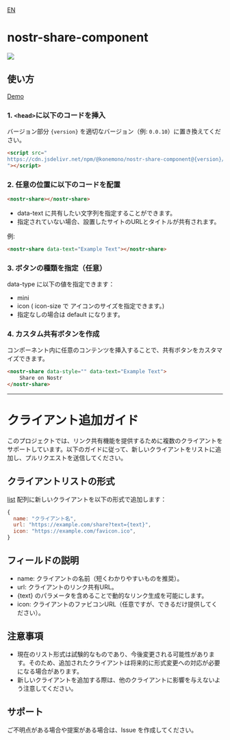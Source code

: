 
[EN](./README-EN.md)
# nostr-share-component
[![](https://data.jsdelivr.com/v1/package/npm/@konemono/nostr-share-component/badge)](https://www.jsdelivr.com/package/npm/@konemono/nostr-share-component)
## 使い方
[Demo](https://tsukemonogit.github.io/nostr-share-component/)
### 1. `<head>`に以下のコードを挿入
   バージョン部分 `{version}` を適切なバージョン（例: `0.0.10`）に置き換えてください。

   ```html
   <script src="
   https://cdn.jsdelivr.net/npm/@konemono/nostr-share-component@{version}/dist/nostr-share-component.min.js
   "></script>
   ```

### 2. 任意の位置に以下のコードを配置

```html
<nostr-share></nostr-share>
```

- data-text に共有したい文字列を指定することができます。
- 指定されていない場合、設置したサイトのURLとタイトルが共有されます。


例:
```html
<nostr-share data-text="Example Text"></nostr-share>
```


### 3. ボタンの種類を指定（任意）
data-type に以下の値を指定できます：
- mini
- icon ( icon-size で アイコンのサイズを指定できます。)
- 指定なしの場合は default になります。


### 4. カスタム共有ボタンを作成 
コンポーネント内に任意のコンテンツを挿入することで、共有ボタンをカスタマイズできます。

```html
<nostr-share data-style="" data-text="Example Text">
    Share on Nostr
</nostr-share>
```


-----


# クライアント追加ガイド

このプロジェクトでは、リンク共有機能を提供するために複数のクライアントをサポートしています。以下のガイドに従って、新しいクライアントをリストに追加し、プルリクエストを送信してください。

## クライアントリストの形式



[list](src/lib/list.ts) 配列に新しいクライアントを以下の形式で追加します：
```javascript
{
  name: "クライアント名",
  url: "https://example.com/share?text={text}",
  icon: "https://example.com/favicon.ico",
}
```
## フィールドの説明
- name: クライアントの名前（短くわかりやすいものを推奨）。
- url: クライアントのリンク共有URL。
- {text} のパラメータを含めることで動的なリンク生成を可能にします。
- icon: クライアントのファビコンURL（任意ですが、できるだけ提供してください）。


## 注意事項
- 現在のリスト形式は試験的なものであり、今後変更される可能性があります。そのため、追加されたクライアントは将来的に形式変更への対応が必要になる場合があります。
- 新しいクライアントを追加する際は、他のクライアントに影響を与えないよう注意してください。

## サポート
ご不明点がある場合や提案がある場合は、Issue を作成してください。
